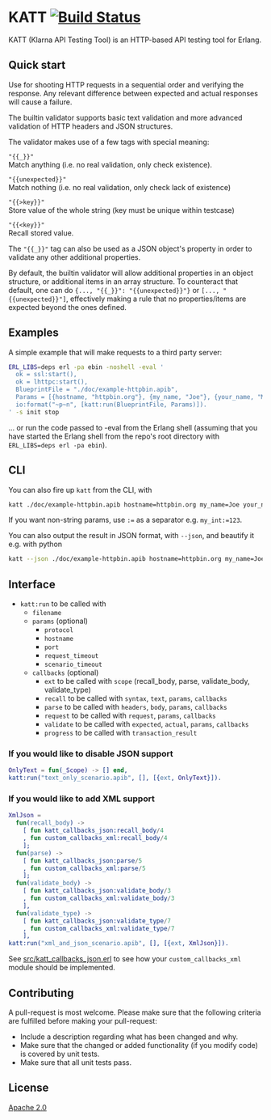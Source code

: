 # KATT [![Build Status][2]][1]

KATT (Klarna API Testing Tool) is an HTTP-based API testing tool for Erlang.


## Quick start

Use for shooting HTTP requests in a sequential order and verifying the response.
Any relevant difference between expected and actual responses will cause a
failure.

The builtin validator supports basic text validation and more advanced validation of HTTP headers and JSON structures.

The validator makes use of a few tags with special meaning:

`"{{_}}"`  
Match anything (i.e. no real validation, only check existence).

`"{{unexpected}}"`  
Match nothing (i.e. no real validation, only check lack of existence)

`"{{>key}}"`  
Store value of the whole string (key must be unique within testcase)

`"{{<key}}"`  
Recall stored value.

The `"{{_}}"` tag can also be used as a JSON object's property in order to
validate any other additional properties.

By default, the builtin validator will allow additional properties in an object
structure, or additional items in an array structure. To counteract that
default, one can do `{..., "{{_}}": "{{unexpected}}"}` or
`[..., "{{unexpected}}"]`, effectively making a rule that no properties/items
are expected beyond the ones defined.


## Examples

A simple example that will make requests to a third party server:

```bash
ERL_LIBS=deps erl -pa ebin -noshell -eval '
  ok = ssl:start(),
  ok = lhttpc:start(),
  BlueprintFile = "./doc/example-httpbin.apib",
  Params = [{hostname, "httpbin.org"}, {my_name, "Joe"}, {your_name, "Mike"}],
  io:format("~p~n", [katt:run(BlueprintFile, Params)]).
' -s init stop
```
... or run the code passed to -eval from the Erlang shell (assuming that you
have started the Erlang shell from the repo's root directory with `ERL_LIBS=deps
erl -pa ebin`).


## CLI

You can also fire up `katt` from the CLI, with
```bash
katt ./doc/example-httpbin.apib hostname=httpbin.org my_name=Joe your_name=Mike
```

If you want non-string params, use `:=` as a separator e.g. `my_int:=123`.

You can also output the result in JSON format, with `--json`, and beautify it e.g. with python
```bash
katt --json ./doc/example-httpbin.apib hostname=httpbin.org my_name=Joe your_name=Mike | python -m json.tool
```

## Interface

* `katt:run` to be called with
  * `filename`
  * `params` (optional)
    * `protocol`
    * `hostname`
    * `port`
    * `request_timeout`
    * `scenario_timeout`
  * `callbacks` (optional)
    * `ext` to be called with `scope` (recall_body, parse, validate_body, validate_type)
    * `recall` to be called with `syntax`, `text`, `params`, `callbacks`
    * `parse` to be called with `headers`, `body`, `params`, `callbacks`
    * `request` to be called with `request`, `params`, `callbacks`
    * `validate` to be called with `expected`, `actual`, `params`, `callbacks`
    * `progress` to be called with `transaction_result`


### If you would like to disable JSON support

```erlang
OnlyText = fun(_Scope) -> [] end,
katt:run("text_only_scenario.apib", [], [{ext, OnlyText}]).
```

### If you would like to add XML support

```erlang
XmlJson =
  fun(recall_body) ->
    [ fun katt_callbacks_json:recall_body/4
    , fun custom_callbacks_xml:recall_body/4
    ];
  fun(parse) ->
    [ fun katt_callbacks_json:parse/5
    , fun custom_callbacks_xml:parse/5
    ];
  fun(validate_body) ->
    [ fun katt_callbacks_json:validate_body/3
    , fun custom_callbacks_xml:validate_body/3
    ],
  fun(validate_type) ->
    [ fun katt_callbacks_json:validate_type/7
    , fun custom_callbacks_xml:validate_type/7
    ],
katt:run("xml_and_json_scenario.apib", [], [{ext, XmlJson}]).
```

See [src/katt_callbacks_json.erl](src/katt_callbacks_json.erl) to see how your
`custom_callbacks_xml` module should be implemented.

## Contributing

A pull-request is most welcome. Please make sure that the following criteria are
fulfilled before making your pull-request:

* Include a description regarding what has been changed and why.
* Make sure that the changed or added functionality (if you modify code) is
  covered by unit tests.
* Make sure that all unit tests pass.


## License

[Apache 2.0](LICENSE)


  [1]: https://travis-ci.org/for-GET/katt
  [2]: https://travis-ci.org/for-GET/katt.png
